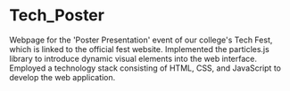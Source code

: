 # Tech_Poster
Webpage for the 'Poster Presentation' event of our college's Tech Fest, which is linked to the official fest website.
Implemented the particles.js library to introduce dynamic visual elements into the web interface.
Employed a technology stack consisting of HTML, CSS, and JavaScript to develop the web application.
